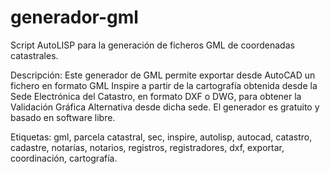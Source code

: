 # generador-gml
Script AutoLISP para la generación de ficheros GML de coordenadas catastrales.

Descripción: Este generador de GML permite exportar desde AutoCAD un fichero en formato GML Inspire a partir de la cartografía obtenida desde la Sede Electrónica del Catastro, en formato DXF o DWG, para obtener la Validación Gráfica Alternativa desde dicha sede. El generador es gratuito y basado en software libre. 

Etiquetas: gml, parcela catastral, sec, inspire, autolisp, autocad, catastro, cadastre, notarías, notarios, registros, registradores, dxf, exportar, coordinación, cartografía.
